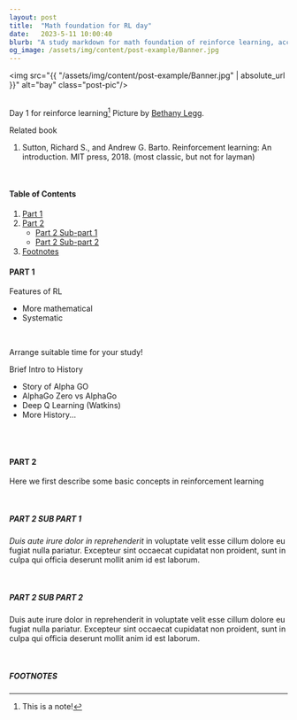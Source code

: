 ```yaml
---
layout: post
title:  "Math foundation for RL day"
date:   2023-5-11 10:00:40
blurb: "A study markdown for math foundation of reinforce learning, according to lecture by Prof. Shiyu Zhao, Westlake University"
og_image: /assets/img/content/post-example/Banner.jpg
---
```


<img src="{{ "/assets/img/content/post-example/Banner.jpg" | absolute_url }}" alt="bay" class="post-pic"/>
<br />
<br />

Day 1 for reinforce learning[^1]
Picture by [Bethany Legg](https://unsplash.com/@bkotynski).

Related book
1. Sutton, Richard S., and Andrew G. Barto. Reinforcement learning: An introduction. MIT press, 2018. (most classic, but not for layman)

<br />


#### Table of Contents
1. [Part 1](#part-1)
2. [Part 2](#part-2)
    * [Part 2 Sub-part 1](#part-2-sub-part-1)
    * [Part 2 Sub-part 2](#part-2-sub-part-2)
3. [Footnotes](#footnotes)

#### PART 1
Features of RL
* More mathematical
* Systematic
<br />

Arrange suitable time for your study!

Brief Intro to History
* Story of Alpha GO
* AlphaGo Zero vs AlphaGo
* Deep Q Learning (Watkins)
* More History...

<br />
<br />

#### PART 2
Here we first describe some basic concepts in reinforcement learning

<br />

##### PART 2 SUB PART 1
*Duis aute irure dolor in reprehenderit* in voluptate velit esse cillum dolore eu fugiat nulla pariatur. Excepteur sint occaecat cupidatat non proident, sunt in culpa qui officia deserunt mollit anim id est laborum.

<br />

##### PART 2 SUB PART 2
Duis aute irure dolor in reprehenderit in voluptate velit esse cillum dolore eu fugiat nulla pariatur. Excepteur sint occaecat cupidatat non proident, sunt in culpa qui officia deserunt mollit anim id est laborum.

<br />


##### FOOTNOTES

[^1]: This is a note!

